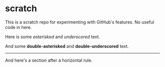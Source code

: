 # scratch
This is a scratch repo for experimenting with GitHub's features. No useful code in here.


Here is some *asterisked* and _underscored_ text.

And some **double-asterisked** and __double-underscored__ text.

----

And here's a section after a horizontal rule.
